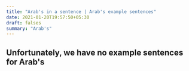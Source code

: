 ```yaml
---
title: "Arab's in a sentence | Arab's example sentences"
date: 2021-01-20T19:57:50+05:30
draft: falses
summary: "Arab's"
---
```

## Unfortunately, we have no example sentences for Arab's                 

